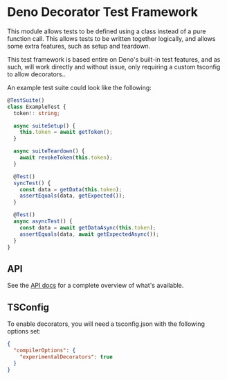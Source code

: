 # Deno Decorator Test Framework

This module allows tests to be defined using a class instead of a pure function call. This allows tests to be written together logically, and allows some extra features, such as setup and teardown.

This test framework is based entire on Deno's built-in test features, and as such, will work directly and without issue, only requiring a custom tsconfig to allow decorators..

An example test suite could look like the following:

```ts
@TestSuite()
class ExampleTest {
  token!: string;

  async suiteSetup() {
    this.token = await getToken();
  }

  async suiteTeardown() {
    await revokeToken(this.token);
  }

  @Test()
  syncTest() {
    const data = getData(this.token);
    assertEquals(data, getExpected());
  }

  @Test()
  async asyncTest() {
    const data = await getDataAsync(this.token);
    assertEquals(data, await getExpectedAsync());
  }
}
```

## API

See the [API docs](https://doc.deno.land/https/raw.githubusercontent.com/luvies/deno_decor_test/master/mod.ts) for a complete overview of what's available.

## TSConfig

To enable decorators, you will need a tsconfig.json with the following options set:

```json
{
  "compilerOptions": {
    "experimentalDecorators": true
  }
}
```
